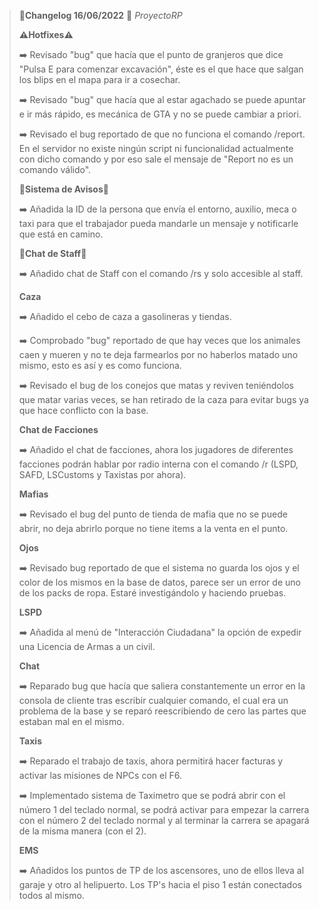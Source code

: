 >🔴**Changelog 16/06/2022** 🔴 *ProyectoRP*
>
>
>**⚠️Hotfixes⚠️**
>
>
>➡️ Revisado "bug" que hacía que el punto de granjeros que dice "Pulsa E para comenzar excavación", éste es el que hace que salgan los blips en el mapa para ir a cosechar.
>
>➡️ Revisado "bug" que hacía que al estar agachado se puede apuntar e ir más rápido, es mecánica de GTA y no se puede cambiar a priori.
>
>➡️ Revisado el bug reportado de que no funciona el comando /report. En el servidor no existe ningún script ni funcionalidad actualmente con dicho comando y por eso sale el mensaje de "Report no es un comando válido".
>
>
>**🔘Sistema de Avisos🔘**
>
>➡️ Añadida la ID de la persona que envía el entorno, auxilio, meca o taxi para que el trabajador pueda mandarle un mensaje y notificarle que está en camino.
>
>
>
>**🔘Chat de Staff🔘**
>
>➡️ Añadido chat de Staff con el comando /rs y solo accesible al staff.
>
>
>
>**Caza**
>
>➡️ Añadido el cebo de caza a gasolineras y tiendas.
>
>➡️ Comprobado "bug" reportado de que hay veces que los animales caen y mueren y no te deja farmearlos por no haberlos matado uno mismo, esto es así y es como funciona.
>
>➡️ Revisado el bug de los conejos que matas y reviven teniéndolos que matar varias veces, se han retirado de la caza para evitar bugs ya que hace conflicto con la base.
>
>
>
>**Chat de Facciones**
>
>➡️ Añadido el chat de facciones, ahora los jugadores de diferentes facciones podrán hablar por radio interna con el comando /r (LSPD, SAFD, LSCustoms y Taxistas por ahora).
>
>
>**Mafias**
>
>➡️ Revisado el bug del punto de tienda de mafia que no se puede abrir, no deja abrirlo porque no tiene items a la venta en el punto.
>
>
>**Ojos**
>
>➡️ Revisado bug reportado de que el sistema no guarda los ojos y el color de los mismos en la base de datos, parece ser un error de uno de los packs de ropa. Estaré investigándolo y haciendo pruebas.
>
>
>
>**LSPD**
>
>➡️ Añadida al menú de "Interacción Ciudadana" la opción de expedir una Licencia de Armas a un civil.
>
>
>**Chat**
>
>➡️ Reparado bug que hacía que saliera constantemente un error en la consola de cliente tras escribir cualquier comando, el cual era un problema de la base y se reparó reescribiendo de cero las partes que estaban mal en el mismo.
>
>
>**Taxis**
>
>➡️ Reparado el trabajo de taxis, ahora permitirá hacer facturas y activar las misiones de NPCs con el F6.
>
>➡️ Implementado sistema de Taximetro que se podrá abrir con el número 1 del teclado normal, se podrá activar para empezar la carrera con el número 2 del teclado normal y al terminar la carrera se apagará de la misma manera (con el 2).
>
>
>**EMS**
>
>➡️ Añadidos los puntos de TP de los ascensores, uno de ellos lleva al garaje y otro al helipuerto. Los TP's hacia el piso 1 están conectados todos al mismo.
>
>
>
